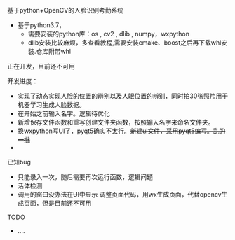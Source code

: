 基于python+OpenCV的人脸识别考勤系统
- 基于python3.7，
    - 需要安装的python库：os , cv2 , dlib , numpy，wxpython
    - dlib安装比较麻烦，多查看教程,需要安装cmake、boost之后再下载whl安装.仓库附带whl

正在开发，目前还不可用

开发进度：
- 实现了动态实现人脸的位置的辨别以及人眼位置的辨别，同时拍30张照片用于机器学习生成人脸数据。
- 在开始之前输入名字。逻辑待优化
- 新增保存文件函数和重写创建文件夹函数，按照输入名字来命名文件夹。
- 换wxpython写UI了，pyqt5确实不太行。~~新建ui文件，采用pyqt5编写。乱的一批~~
-  

已知bug  
- 只能录入一次，随后需要再次运行函数，逻辑问题
- 活体检测
- ~~调用的窗口没办法在UI中显示~~ 调整页面代码，用wx生成页面，代替opencv生成页面，但是目前还不可用

TODO

- ....